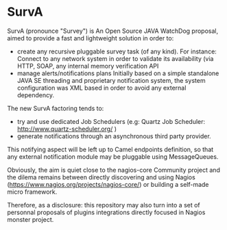 # SurvA

SurvA (pronounce "Survey") is An Open Source JAVA WatchDog proposal, aimed to provide a fast and lightweight solution in order to: 
- create any recursive pluggable survey task (of any kind). For instance: Connect to any network system in order to validate its availability (via HTTP, SOAP, any internal memory verification API
- manage alerts/notifications plans Initially based on a simple standalone JAVA SE threading and proprietary notification system, the system configuration was XML based in order to avoid any external dependency.

The new SurvA factoring tends to: 
- try and use dedicated Job Schedulers (e.g: Quartz Job Scheduler: http://www.quartz-scheduler.org/ ) 
- generate notifications through an asynchronous third party provider. 

This notifying aspect will be left up to Camel endpoints definition, so that any external notification module may be pluggable using MessageQueues.


Obviously, the aim is quiet close to the nagios-core Community project and  the dilema remains between directly discovering and using Nagios (https://www.nagios.org/projects/nagios-core/) or building a self-made micro framework.

Therefore, as a disclosure: this repository may also turn into a set of personnal proposals of plugins integrations directly focused in Nagios monster project.
